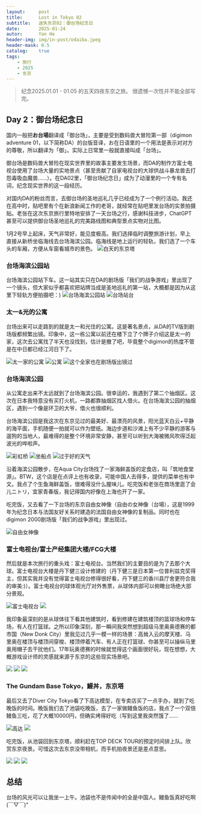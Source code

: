 ```yaml
---
layout:     post
title:      Lost in Tokyo 02
subtitle:   迷失东京02：御台场纪念日
date:       2025-01-24
autor:      Yan He
header-img: img/in-post/odaiba.jpeg
header-mask: 0.5
catalog:    true
tags:
    - 旅行
    - 2025
    - 东京
---
```

> 纪念2025.01.01 - 01.05 的五天四夜东京之旅。
> 很遗憾一次性并不能全部写完。

## Day 2：御台场纪念日
国内一般把**お台場**翻译成「御台场」，主要是受到数码兽大冒险第一部（digimon adventure 01，以下简称DA）的台版音译，お在日语里的一个用法是表示对对方的尊敬，所以翻译为「御」。实际上日常里一般就直接叫成「台场」。

御台场是数码兽大冒险在现实世界里的故事主要发生场景，而DA的制作方富士电视台使用了台场大量的实地景点（甚至贡献了自家电视台的大球供战斗暴龙兽去打怨毒吸血魔兽……）。在DA02里，「御台场纪念日」成为了动漫里的一个专有名词，纪念现实世界的这一段经历。

对国内DA的粉丝而言，去御台场的圣地巡礼几乎已经成为了一个例行活动。我还在高中时，贴吧里有个在新浪新闻工作的老哥，就经常在贴吧里发台场的实景拍摄贴。老张在这次东京旅行里特地安排了一天台场之行，感谢科技进步，ChatGPT甚至可以提供御台场圣地巡礼的完美路线图和典型景点实物对比图。

1月2号早上起床，天气非常好，能见度极高。我们选择临时调整旅游计划，早上直接从新桥坐临海线去台场海滨公园。临海线是地上运行的轻轨，我们选了一个车头的车厢，方便从车窗看城市的景色。
![白天的东京塔](https://yanheluke.oss-cn-beijing.aliyuncs.com/DFA60B4E-BD04-40DF-AB06-CF3D9737DCDE_1_105_c.jpeg)

### 台场海滨公园站
台场海滨公园站下车。这一站其实只在DA的剧场版「我们的战争游戏」里出现了一个镜头，但大家似乎都喜欢把站牌当成是圣地巡礼的第一站，大概都是因为从这里下轻轨方便拍摄吧：)
![台场海滨公园站](https://yanheluke.oss-cn-beijing.aliyuncs.com/AB62694A-A08E-467C-BB15-4141D6DF42D3_1_105_c.jpeg)
![台场站台](https://yanheluke.oss-cn-beijing.aliyuncs.com/769D994A-7DA0-4310-82E4-86F1D23C3BA4_1_102_o.jpeg)

### 太一&光的公寓
台场出来可以走路到的就是太一和光住的公寓。这是著名景点，从DA的TV版到剧场版都频繁出镜。印象中，这一栋公寓以前还在楼下立了个牌子介绍这是太一的家，这次去公寓找了半天也没找到，估计是撤了吧，毕竟整个digimon的热度不管是在中日都已经江河日下了。

![太一家的公寓](https://yanheluke.oss-cn-beijing.aliyuncs.com/A79E078E-73F9-4960-BA49-94F564EA7B1B_1_102_o.jpeg)
![公寓](https://yanheluke.oss-cn-beijing.aliyuncs.com/D144C7E6-B058-47B6-B3FA-563271D32BA0_1_102_o.jpeg)
![这个全家也在剧场版出镜过](https://yanheluke.oss-cn-beijing.aliyuncs.com/0B9BEF0D-C8D6-400A-8E9C-7F5EA4E320DD_1_105_c.jpeg)

### 台场海滨公园
从公寓走出来不太远就到了台场海滨公园。很幸运的，我遇到了第二个抽烟区。这次在日本我特意没有买打火机，一路都靠抽烟区找人借火。在台场海滨公园的抽烟区，遇到一个像是环卫的大爷，借火也很顺利。

台场海滨公园是我这次在东京见过的最美好、最漂亮的风景，阳光蓝天白云+平静的海平面，手机随便一拍就可以作为壁纸。海边步道和沙滩上有不少平静的游客与遛狗的当地人，最难得的是整个环境非常安静，甚至可以听到大海被微风吹得泛起波光的哗啦声。

![彩虹桥](https://yanheluke.oss-cn-beijing.aliyuncs.com/F836D3FF-9F86-4A70-A3AC-92E7A72BE808_1_102_o.jpeg)
![坐船点](https://yanheluke.oss-cn-beijing.aliyuncs.com/7D3E4A88-E76E-4B2C-BE00-7CC5779CD03B_1_105_c.jpeg)
![过于好的天气](https://yanheluke.oss-cn-beijing.aliyuncs.com/545EDACE-A5AF-4BFC-9B71-0EB7BA925024_1_105_c.jpeg)

沿着海滨公园散步，在Aqua City台场找了一家海鲜盖饭的定食店，叫「筑地食堂 源」。BTW，这个店是在点评上也有收录，可能中国人去得多，提供的菜单也有中文。我点了个生鱼海鲜盖饭，很难得没什么腥味儿。吃完饭和老张在商场里逛了会儿ニトリ，宜家青春版，我记得国内好像在上海也开了一家。

吃完饭，又去看了一下台场的东京自由女神像（自由の女神像（台場），这是1999年为纪念日本与法国友好关系时建造的法国自由女神像的复制品。同时也在digimon 2000剧场版「我们的战争游戏」里出现过。

![自由女神像](https://yanheluke.oss-cn-beijing.aliyuncs.com/FEAD37BE-1D00-40F2-A2B5-3A9816FD85E3_1_102_o.jpeg)

### 富士电视台/富士产经集团大楼/FCG大楼
然后就是本次旅行的重头戏：富士电视台。当然我们的主要目的是为了去那个大球。富士电视台大楼是丹下健三设计修建的（丹下健三是日本第一位普利兹克奖得主，但其实我并没有觉得富士电视台修得很好看，丹下健三的香川县厅舍更符合我的审美:)）。富士电视台的球体观光厅对外售票，从球体内部可以俯瞰台场绝大部分景观。

![富士电视台](https://yanheluke.oss-cn-beijing.aliyuncs.com/F7BAA09E-1A9B-4218-96DA-758FC0413ACA_1_102_o.jpeg)
![](https://yanheluke.oss-cn-beijing.aliyuncs.com/B2F5F590-3972-48AB-B5A6-5088DFC807E5_1_105_c.jpeg)

我印象最深刻的是从球体往下看其他建筑时，看到修建在建筑楼顶的篮球场和停车场，有人在打篮球。之所以印象深刻，那一瞬间我突然想到超级马里奥奥德赛的都市国（New Donk City）里我见过几乎一模一样的场景：高耸入云的摩天楼、马里奥在楼顶与楼顶间穿梭、楼顶停着汽车、有人正在打篮球、你甚至可以操纵马里奥用帽子去干扰他们。17年玩奥德赛的时候就觉得这个画面很好玩，现在想想，大概游戏设计师的灵感就来源于东京的这些现实场景吧。

![](https://yanheluke.oss-cn-beijing.aliyuncs.com/6C69E291-C660-4FAC-A866-5EBBCAA0AFF2_1_105_c.jpeg)
![](https://yanheluke.oss-cn-beijing.aliyuncs.com/B9A38BD4-B167-414B-B0D6-B75B8E4DFEB4_1_105_c.jpeg)
![](https://yanheluke.oss-cn-beijing.aliyuncs.com/3A904073-300A-42A6-A2FB-02E895A0CF71_1_105_c.jpeg)

### The Gundam Base Tokyo，鰻丼，东京塔
最后又去了Diver City Tokyo看了下高达模型，在专卖店买了一点手办，就到了吃晚饭的时间。晚饭我们去了池袋吃晚饭，去了一家做鳗鱼饭的店，我点了一个双倍鳗鱼三吃，花了大概10000円，但确实烤得好吃（写到这里我突然饿了……

![高达](https://yanheluke.oss-cn-beijing.aliyuncs.com/042B71C8-53F9-449D-AADB-FF70DF3B5D73_1_105_c.jpeg)
![](https://yanheluke.oss-cn-beijing.aliyuncs.com/31EE9C72-FBDD-49C3-9105-949EDD8BEB34_1_102_o.jpeg)

吃完饭，从池袋回到东京塔，顺利赶在TOP DECK TOUR的预定时间排上队。欣赏东京夜景。可惜这次去东京没带相机，而手机拍夜景还是差点意思。

![](https://yanheluke.oss-cn-beijing.aliyuncs.com/8953A2F2-7215-4448-8458-7288EC7AA535_1_102_o.jpeg)
![](https://yanheluke.oss-cn-beijing.aliyuncs.com/5B6784D1-70F6-46AF-A04C-E49C3B18D1A4_1_102_o.jpeg)
![](https://yanheluke.oss-cn-beijing.aliyuncs.com/D03D9D07-125D-44C9-9752-FFE7A4900033_1_102_o.jpeg)

## 总结
台场的风光可以让我坐一上午。池袋也不是传闻中的全是中国人。鳗鱼饭真好吃啊(￣▽￣)"
